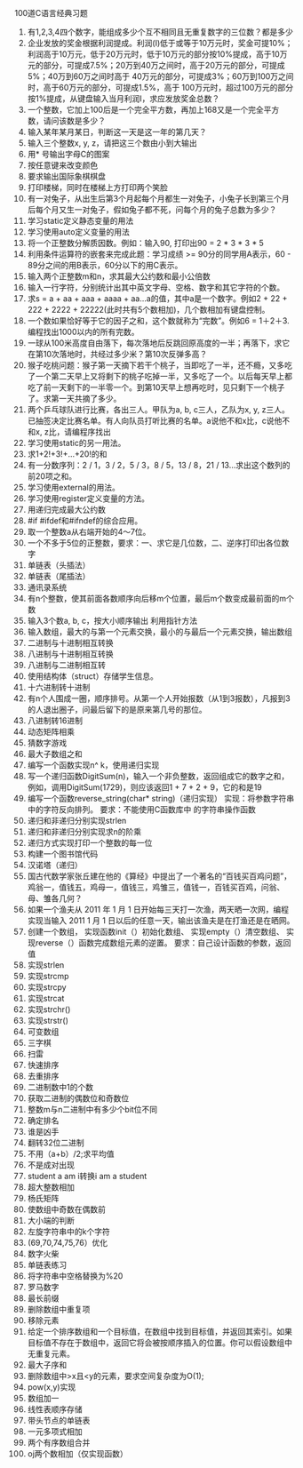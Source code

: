100道C语言经典习题
1. 有1,2,3,4四个数字，能组成多少个互不相同且无重复数字的三位数？都是多少
2. 企业发放的奖金根据利润提成。利润(I)低于或等于10万元时，奖金可提10%；利润高于10万元，低于20万元时，低于10万元的部分按10%提成，高于10万元的部分，可提成7.5%；20万到40万之间时，高于20万元的部分，可提成5%；40万到60万之间时高于 40万元的部分，可提成3%；60万到100万之间时，高于60万元的部分，可提成1.5%，高于 100万元时，超过100万元的部分按1%提成，从键盘输入当月利润I，求应发放奖金总数？ 
3. 一个整数，它加上100后是一个完全平方数，再加上168又是一个完全平方数，请问该数是多少？
4. 输入某年某月某日，判断这一天是这一年的第几天？
5. 输入三个整数x, y, z，请把这三个数由小到大输出
6. 用* 号输出字母C的图案
7. 按任意键来改变颜色
8. 要求输出国际象棋棋盘
9. 打印楼梯，同时在楼梯上方打印两个笑脸 
10. 有一对兔子，从出生后第3个月起每个月都生一对兔子，小兔子长到第三个月后每个月又生一对兔子，假如兔子都不死，问每个月的兔子总数为多少？
11. 学习static定义静态变量的用法　
12. 学习使用auto定义变量的用法
13. 将一个正整数分解质因数。例如：输入90, 打印出90 = 2 * 3 * 3 * 5
14. 利用条件运算符的嵌套来完成此题：学习成绩 >= 90分的同学用A表示，60 - 89分之间的用B表示，60分以下的用C表示。
15. 输入两个正整数m和n，求其最大公约数和最小公倍数
16. 输入一行字符，分别统计出其中英文字母、空格、数字和其它字符的个数。
17. 求s = a + aa + aaa + aaaa + aa...a的值，其中a是一个数字。例如2 + 22 + 222 + 2222 + 22222(此时共有5个数相加)，几个数相加有键盘控制。
18. 一个数如果恰好等于它的因子之和，这个数就称为“完数”。例如6 = 1＋2＋3.编程找出1000以内的所有完数。
19. 一球从100米高度自由落下，每次落地后反跳回原高度的一半；再落下，求它在第10次落地时，共经过多少米？第10次反弹多高？
20. 猴子吃桃问题：猴子第一天摘下若干个桃子，当即吃了一半，还不瘾，又多吃了一个第二天早上又将剩下的桃子吃掉一半，又多吃了一个。以后每天早上都吃了前一天剩下的一半零一个。到第10天早上想再吃时，见只剩下一个桃子了。求第一天共摘了多少。
21. 两个乒乓球队进行比赛，各出三人。甲队为a, b, c三人，乙队为x, y, z三人。已抽签决定比赛名单。有人向队员打听比赛的名单。a说他不和x比，c说他不和x, z比，请编程序找出
22. 学习使用static的另一用法。
23. 求1+2!+3!+...+20!的和
24. 有一分数序列：2 / 1，3 / 2，5 / 3，8 / 5，13 / 8，21 / 13...求出这个数列的前20项之和。
25. 学习使用external的用法。
26. 学习使用register定义变量的方法。
27. 用递归完成最大公约数
28. #if #ifdef和#ifndef的综合应用。
29. 取一个整数a从右端开始的4～7位。
30.  一个不多于5位的正整数，要求：一、求它是几位数，二、逆序打印出各位数字
31. 单链表（头插法）
32. 单链表（尾插法）
33. 通讯录系统
34. 有n个整数，使其前面各数顺序向后移m个位置，最后m个数变成最前面的m个数
35. 输入3个数a, b, c，按大小顺序输出 利用指针方法
36. 输入数组，最大的与第一个元素交换，最小的与最后一个元素交换，输出数组
37. 二进制与十进制相互转换
38. 八进制与十进制相互转换
39. 八进制与二进制相互转
40. 使用结构体（struct）存储学生信息。
41. 十六进制转十进制
42. 有n个人围成一圈，顺序排号。从第一个人开始报数（从1到3报数），凡报到3的人退出圈子，问最后留下的是原来第几号的那位。
43. 八进制转16进制
44. 动态矩阵相乘
45. 猜数字游戏
46. 最大子数组之和
47. 编写一个函数实现n^ k，使用递归实现
48. 写一个递归函数DigitSum(n)，输入一个非负整数，返回组成它的数字之和，例如，调用DigitSum(1729)，则应该返回1 + 7 + 2 + 9，它的和是19
49. 编写一个函数reverse_string(char* string)（递归实现） 实现：将参数字符串中的字符反向排列。 要求：不能使用C函数库中 的字符串操作函数
50. 递归和非递归分别实现strlen
51. 递归和非递归分别实现求n的阶乘
52. 递归方式实现打印一个整数的每一位
53. 构建一个图书馆代码
54. 汉诺塔（递归）
55. 国古代数学家张丘建在他的《算经》中提出了一个著名的“百钱买百鸡问题”，鸡翁一，值钱五，鸡母一，值钱三，鸡雏三，值钱一，百钱买百鸡，问翁、母、雏各几何？
56. 如果一个渔夫从 2011 年 1 月 1 日开始每三天打一次渔，两天晒一次网，编程实现当输入 2011 1 月 1 日以后的任意一天，输出该渔夫是在打渔还是在晒网。
57. 创建一个数组， 实现函数init（）初始化数组、 实现empty（）清空数组、 实现reverse（）函数完成数组元素的逆置。 要求：自己设计函数的参数，返回值
58. 实现strlen
59. 实现strcmp
60. 实现strcpy
61. 实现strcat
62. 实现strchr()
63. 实现strstr()
64. 可变数组
65. 三字棋
66. 扫雷
67. 快速排序
68. 去重排序
69. 二进制数中1的个数
70. 获取二进制的偶数位和奇数位
71. 整数m与n二进制中有多少个bit位不同
72. 确定排名
73. 谁是凶手
74. 翻转32位二进制
75. 不用（a+b）/2;求平均值
76. 不是成对出现
77. student a am i转换i am a student
78. 超大整数相加
79. 杨氏矩阵
80. 使数组中奇数在偶数前
81. 大小端的判断
82. 左旋字符串中的k个字符
83. (69,70,74,75,76）优化
84. 数字火柴
85. 单链表练习
86. 将字符串中空格替换为%20
87. 罗马数字
88. 最长前缀
89. 删除数组中重复项
90. 移除元素
91. 给定一个排序数组和一个目标值，在数组中找到目标值，并返回其索引。如果目标值不存在于数组中，返回它将会被按顺序插入的位置。你可以假设数组中无重复元素。
92. 最大子序和
93. 删除数组中>x且<y的元素，要求空间复杂度为O(1);
94. pow(x,y)实现
95. 数组加一
96. 线性表顺序存储
97. 带头节点的单链表
98. 一元多项式相加
99. 两个有序数组合并
100. oj两个数相加（仅实现函数）